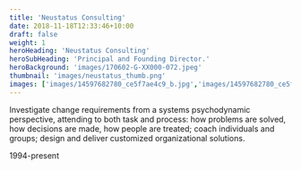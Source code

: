 ```yaml
---
title: 'Neustatus Consulting'
date: 2018-11-18T12:33:46+10:00
draft: false
weight: 1
heroHeading: 'Neustatus Consulting'
heroSubHeading: 'Principal and Founding Director.'
heroBackground: 'images/170602-G-XX000-072.jpeg'
thumbnail: 'images/neustatus_thumb.png'
images: ['images/14597682780_ce5f7ae4c9_b.jpg','images/14597682780_ce5f7ae4c9_b.jpg']
---
```


Investigate change requirements from a systems psychodynamic perspective, attending to both task and process: how problems are solved, how decisions are made, how people are treated; coach individuals and groups; design and deliver customized organizational solutions.

1994-present
